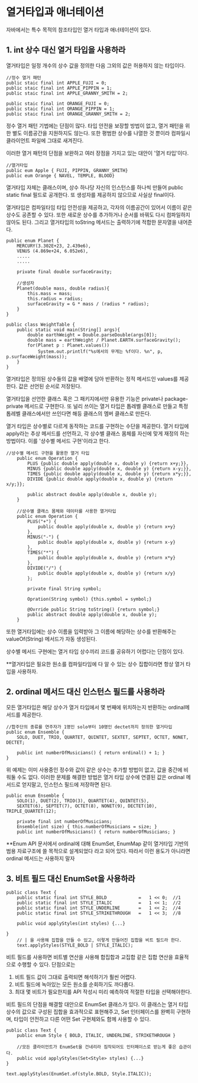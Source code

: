 # 열거타입과 애너테이션
자바에서는 특수 목적의 참조타입인 열거 타입과 애너테이션이 있다.

## 1. int 상수 대신 열거 타입을 사용하라
열거타입은 일정 개수의 상수 값을 정의한 다음 그외의 값은 허용하지 않는 타입이다.

    //정수 열거 패턴
    public staic final int APPLE_FUJI = 0;
    public staic final int APPLE_PIPPIN = 1;
    public staic final int APPLE_GRANNY_SMITH = 2;

    public staic final int ORANGE_FUJI = 0;
    public staic final int ORANGE_PIPPIN = 1;
    public staic final int ORANGE_GRANNY_SMITH = 2;

정수 열거 패턴 기법에는 단점이 많다. 타입 안전을 보장할 방법이 없고, 열거 패턴을 위한 별도 이름공간을 지원하지도 않는다. 또한 평범한 상수를 나열한 것 뿐이라 컴파일시 클라이언트 파일에 그대로 새겨진다. 

이러한 열거 패턴의 단점을 보완하고 여러 장점을 가지고 있는 대안이 '열거 타입'이다.

    //열거타입
    public eum Apple { FUJI, PIPPIN, GRANNY_SMITH}
    public eum Orange { NAVEL, TEMPLE, BLOOD}

열거타입 자체는 클래스이며, 상수 하나당 자신의 인스턴스를 하나씩 만들어 public static final 필드로 공개한다. 또 생성자를 제공하지 않으므로 사실상 final이다.

열거타입은 컴파일타임 타입 안전성을 제공하고, 각자의 이름공간이 있어서 이름이 같은 상수도 공존할 수 있다. 또한 새로운 상수를 추가하거나 순서를 바꿔도 다시 컴파일하지 않아도 된다. 그리고 열거타입의 toString 메서드는 출력하기에 적합한 문자열을 내어준다.

    public enum Planet {
        MERCURY(3.302E+23, 2.439e6),
        VENUS (4.869e+24, 6.052e6),
        .....
        .....

        private final double surfaceGravity;

        //생성자
        Planet(double mass, double radius){
            this.mass = mass;
            this.radius = radius;
            surfaceGravity = G * mass / (radius * radius);
        }
    }

    public class WeightTable {
        public static void main(String[] args){
            double earthWeight = Double.parseDouble(args[0]);
            double mass = earthWeight / Planet.EARTH.surfaceGravity();
            for(Planet p : Planet.values())
                System.out.printlf("%s에서의 무게는 %f이다. %n", p, p.surfaceWeight(mass));
        }
    }

열거타입은 정의된 상수들의 값을 배열에 담아 반환하는 정적 메서드인 values를 제공한다. 값은 선언된 순서로 저장된다.

열거타입을 선언한 클래스 혹은 그 패키지에서만 유용한 기능은 private나 package-private 메서드로 구현한다. 또 널리 쓰이는 열거 타입은 톱레벨 클래스로 만들고 특정 톱레벨 클래스에서만 쓰인다면 해등 클래스의 멤버 클래스로 만든다.

열거 타입은 상수별로 다르게 동작하는 코드를 구현하는 수단을 제공한다. 열거 타입에 apply라는 추상 메서드를 선언하고, 각 상수별 클래스 몸체를 자신에 맞게 재정의 하는 방법이다. 이를 '상수별 메서드 구현'이라고 한다.

    //상수별 메서드 구현을 활용한 열거 타입
        public enum Operation {
            PLUS {public double apply(double x, double y) {return x+y;}},
            MINUS {public double apply(double x, double y) {return x-y;}},
            TIMES {public double apply(double x, double y) {return x*y;}},
            DIVIDE {public double apply(double x, double y) {return x/y;}};

            public abstract double apply(double x, double y);
        }

        //상수별 클래스 몸체와 데이터를 사용한 열거타입
        public enum Operation {
            PLUS("+") {
                public double apply(double x, double y) {return x+y}
            },
            MINUS("-") {
                public double apply(double x, double y) {return x-y}
            },
            TIMES("*") {
                public double apply(double x, double y) {return x*y}
            },
            DIVIDE("/") {
                public double apply(double x, double y) {return x/y}
            };

            private final String symbol;

            Opration(String symbol) {this.symbol = symbol;}

            @Ovrride public String toString() {return symbol;}
            public abstract double apply(double x, double y);
        }

또한 열거타입에는 상수 이름을 입력받아 그 이름에 해당하는 상수를 반환해주는 valueOf(String) 메서드가 자동 생성된다.

상수별 메서드 구현에는 열거 타입 상수끼리 코드를 공유하기 어렵다는 단점이 있다.

**열거타입은 필요한 원소를 컴파일타임에 다 알 수 있는 상수 집합이라면 항상 열거 타입을 사용하자.

## 2. ordinal 메서드 대신 인스턴스 필드를 사용하라
모든 열거타입은 해당 상수가 열거 타입에서 몇 번째에 위치하는지 반환하는 ordinal메서드를 제공한다.

    //합주단의 종류를 연주자가 1명인 solo부터 10명인 dectet까지 정의한 열거타입
    public enum Ensemble {
        SOLO, DUET, TRIO, QUARTET, QUINTET, SEXTET, SEPTET, OCTET, NONET, DECTET;

        public int numberOfMusicians() { return ordinal() + 1; }
    }

위 예제는 이미 사용중인 정수와 값이 같은 상수는 추가할 방법이 없고, 값을 중간에 비워둘 수도 없다. 이러한 문제를 해결한 방법은 열거 타입 상수에 연결된 값은 ordinal 메서드로 얻지말고, 인스턴스 필드에 저장하면 된다.

    public enum Ensemble {
        SOLO(1), DUET(2), TRIO(3), QUARTET(4), QUINTET(5),
        SEXTET(6), SEPTET(7), OCTET(8), NONET(9), DECTET(10), TRIPLE_QUARTET(12);

        private final int numberOfMusicians;
        Ensemble(int size) { this.numberOfMusicians = size; }
        public int numberOfMusicians() { return numberOfMusicians; }

**Enum API 문서에서 ordinal에 대해 EnumSet, EnumMap 같이 열거타입 기반의 범용 자료구조에 쓸 목적으로 설계되었다 라고 되어 있다. 따라서 이런 용도가 아니라면 ordinal 메서드는 사용하지 말자

## 3. 비트 필드 대신 EnumSet을 사용하라

    public class Text {
        public static final int STYLE_BOLD            =   1 << 0;  //1
        public static final int STYLE_ITALIC          =   1 << 1;  //2
        public static final int STYLE_UNDERLINE       =   1 << 2;  //4
        public static final int STYLE_STRIKETHROUGH   =   1 << 3;  //8

        public void applyStyles(int styles) {...}

    }
        // | 을 사용해 집합을 만들 수 있고, 이렇게 만들어진 집합을 비트 필드라 한다.
        text.applyStyles(STYLE_BOLD | STYLE_ITALIC);

비트 필드를 사용하면 비트별 연산을 사용해 합집합과 교집합 같은 집합 연산을 효율적으로 수행할 수 있다. 단점으로는
1) 비트 필드 값이 그대로 출력되면 해석하기가 훨씬 어렵다.
2) 비트 필드에 녹아있는 모든 원소를 순회하기도 까다롭다.
3) 최대 몇 비트가 필요한지를 API 작성시 미리 예측하여 적절한 타입을 선택해야한다.

비트 필드의 단점을 해결할 대안으로 EnumSet 클래스가 있다. 이 클래스는 열거 타입 상수의 값으로 구성된 집합을 효과적으로 표현해주고, Set 인터페이스를 완벽히 구현하며, 타입이 안전하고 다른 어떤 Set 구현체와도 함께 사용할 수 있다.

    public class Text {
        public enum Style { BOLD, ITALIC, UNDERLINE, STRIKETHROUGH }

        //모든 클라이언트가 EnumSet을 건네리라 짐작되어도 인터페이스로 받는게 좋은 습관이다.
        public void applyStyles(Set<Style> styles) {...}
    }

    text.applyStyles(EnumSet.of(style.BOLD, Style.ITALIC));

